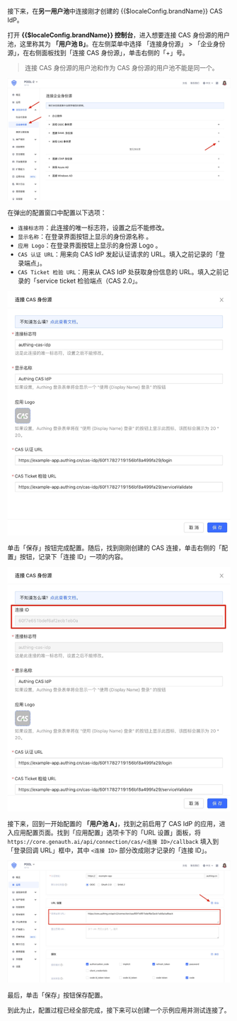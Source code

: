 <IntegrationDetailCard :title="`在 ${$localeConfig.brandName} 中连接 CAS IdP`">

接下来，在**另一用户池**中连接刚才创建的 {{$localeConfig.brandName}} CAS IdP。

打开 **{{$localeConfig.brandName}} 控制台**，进入想要连接 CAS 身份源的用户池，这里称其为 **「用户池 B」**。在左侧菜单中选择 「连接身份源」 > 「企业身份源」，在右侧面板找到「连接 CAS 身份源」，单击右侧的「+」号。

> 连接 CAS 身份源的用户池和作为 CAS 身份源的用户池不能是同一个。

<img src="../../images/connections/cas/3.jpg" class="md-img-padding" />

在弹出的配置窗口中配置以下选项：

- `连接标志符`：此连接的唯一标志符，设置之后不能修改。
- `显示名称`：在登录界面按钮上显示的身份源名称 。
- `应用 Logo`：在登录界面按钮上显示的身份源 Logo 。
- `CAS 认证 URL`：用来向 CAS IdP 发起认证请求的 URL。填入之前记录的「登录端点」。
- `CAS Ticket 检验 URL`：用来从 CAS IdP 处获取身份信息的 URL。填入之前记录的「service ticket 检验端点（CAS 2.0」。

<img src="../../images/connections/cas/4.jpg" class="md-img-padding" />

单击「保存」按钮完成配置。随后，找到刚刚创建的 CAS 连接，单击右侧的「配置」按钮，记录下「连接 ID」一项的内容。

<img src="../../images/connections/cas/5.jpg" class="md-img-padding" />

接下来，回到一开始配置的 **「用户池 A」**，找到之前启用了 CAS IdP 的应用，进入应用配置页面。找到「应用配置」选项卡下的「URL 设置」面板，将 `https://core.genauth.ai/api/connection/cas/<连接 ID>/callback` 填入到 「登录回调 URL」框中，其中 `<连接 ID>` 部分改成刚才记录的「连接 ID」。

<img src="../../images/connections/cas/6.jpg" class="md-img-padding" />

最后，单击「保存」按钮保存配置。

到此为止，配置过程已经全部完成，接下来可以创建一个示例应用并测试连接了。

</IntegrationDetailCard>
